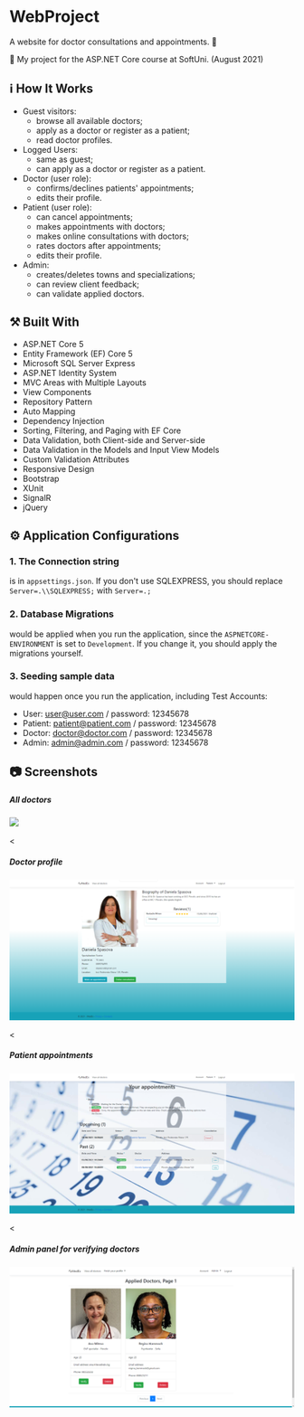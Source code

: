 # WebProject

A website for doctor consultations and appointments.  :calendar:

:dart:  My project for the ASP.NET Core course at SoftUni. (August 2021) 



## :information_source: How It Works

- Guest visitors: 
  - browse all available doctors;
  - apply as a doctor or register as a patient;
  - read doctor profiles.
- Logged Users:
  - same as guest;
  - can apply as a doctor or register as a patient.
- Doctor (user role):
  - confirms/declines patients' appointments; 
  - edits their profile.
- Patient (user role):
  - can cancel appointments;
  - makes appointments with doctors;
  - makes online consultations with doctors;
  - rates doctors after appointments;
  - edits their profile.
- Admin:
  - creates/deletes towns and specializations; 
  - can review client feedback;
  - can validate applied doctors.

## :hammer_and_pick: Built With

- ASP.NET Core 5
- Entity Framework (EF) Core 5
- Microsoft SQL Server Express
- ASP.NET Identity System
- MVC Areas with Multiple Layouts
- View Components
- Repository Pattern
- Auto Мapping
- Dependency Injection
- Sorting, Filtering, and Paging with EF Core
- Data Validation, both Client-side and Server-side
- Data Validation in the Models and Input View Models
- Custom Validation Attributes
- Responsive Design
- Bootstrap
- XUnit
- SignalR
- jQuery

## :gear: Application Configurations

### 1. The Connection string 
is in `appsettings.json`. If you don't use SQLEXPRESS, you should replace `Server=.\\SQLEXPRESS;` with `Server=.;`

### 2. Database Migrations 
would be applied when you run the application, since the `ASPNETCORE-ENVIRONMENT` is set to `Development`. If you change it, you should apply the migrations yourself.

### 3. Seeding sample data
would happen once you run the application, including Test Accounts:
  - User: user@user.com / password: 12345678
  - Patient: patient@patient.com / password: 12345678
  - Doctor: doctor@doctor.com / password: 12345678
  - Admin: admin@admin.com / password: 12345678
 
 
## :camera: Screenshots

<h5>All doctors</h5>
<img src="https://github.com/kostadinM29/WebProject/blob/main/images/all-doctors.png/>

<<h5>Doctor appointments</h5>
<img src="https://github.com/kostadinM29/WebProject/blob/main/images/doctor-appointments.png"/>

<<h5>Doctor profile</h5>
<img src="https://github.com/kostadinM29/WebProject/blob/main/images/doctor-profile.png"/>

<<h5>Patient appointments</h5>
<img src="https://github.com/kostadinM29/WebProject/blob/main/images/patient-appointments.png"/>

<<h5>Admin panel for verifying doctors</h5>
<img src="https://github.com/kostadinM29/WebProject/blob/main/images/applied-doctors.png"/>
